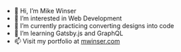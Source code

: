 - 👋 Hi, I’m Mike Winser
- 👀 I’m interested in Web Development
- 🌱 I’m currently practicing converting designs into code
- 🌱 I’m learning Gatsby.js and GraphQL
- 📫 Visit my portfolio at [mwinser.com](http://mwinser.com)

